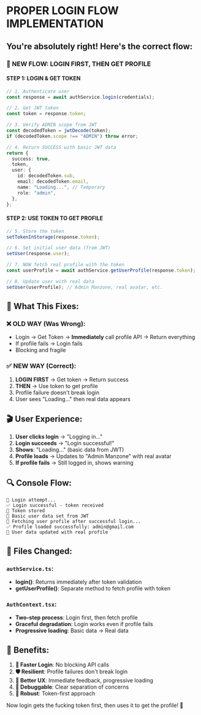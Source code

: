 # PROPER LOGIN FLOW IMPLEMENTATION

## You're absolutely right! Here's the correct flow:

### 🎯 NEW FLOW: LOGIN FIRST, THEN GET PROFILE

#### STEP 1: LOGIN & GET TOKEN

```typescript
// 1. Authenticate user
const response = await authService.login(credentials);

// 2. Get JWT token
const token = response.token;

// 3. Verify ADMIN scope from JWT
const decodedToken = jwtDecode(token);
if (decodedToken.scope !== "ADMIN") throw error;

// 4. Return SUCCESS with basic JWT data
return {
  success: true,
  token,
  user: {
    id: decodedToken.sub,
    email: decodedToken.email,
    name: "Loading...", // Temporary
    role: "admin",
  },
};
```

#### STEP 2: USE TOKEN TO GET PROFILE

```typescript
// 5. Store the token
setTokenInStorage(response.token);

// 6. Set initial user data (from JWT)
setUser(response.user);

// 7. NOW fetch real profile with the token
const userProfile = await authService.getUserProfile(response.token);

// 8. Update user with real data
setUser(userProfile); // Admin Manzone, real avatar, etc.
```

## 🔧 What This Fixes:

### ❌ OLD WAY (Was Wrong):

- Login → Get Token → **Immediately** call profile API → Return everything
- If profile fails → Login fails
- Blocking and fragile

### ✅ NEW WAY (Correct):

1. **LOGIN FIRST** → Get token → Return success
2. **THEN** → Use token to get profile
3. Profile failure doesn't break login
4. User sees "Loading..." then real data appears

## 🎬 User Experience:

1. **User clicks login** → "Logging in..."
2. **Login succeeds** → "Login successful!"
3. **Shows**: "Loading..." (basic data from JWT)
4. **Profile loads** → Updates to "Admin Manzone" with real avatar
5. **If profile fails** → Still logged in, shows warning

## 🔍 Console Flow:

```
🔐 Login attempt...
✅ Login successful - token received
💾 Token stored
👤 Basic user data set from JWT
📡 Fetching user profile after successful login...
✅ Profile loaded successfully: admin@gmail.com
👤 User data updated with real profile
```

## 📂 Files Changed:

### `authService.ts`:

- **login()**: Returns immediately after token validation
- **getUserProfile()**: Separate method to fetch profile with token

### `AuthContext.tsx`:

- **Two-step process**: Login first, then fetch profile
- **Graceful degradation**: Login works even if profile fails
- **Progressive loading**: Basic data → Real data

## 🎯 Benefits:

1. **🚀 Faster Login**: No blocking API calls
2. **🛡️ Resilient**: Profile failures don't break login
3. **👀 Better UX**: Immediate feedback, progressive loading
4. **🔧 Debuggable**: Clear separation of concerns
5. **💪 Robust**: Token-first approach

Now login gets the fucking token first, then uses it to get the profile! 🎉
